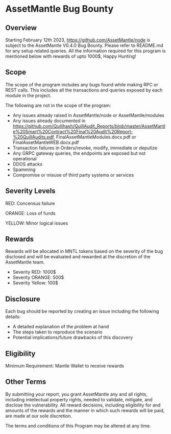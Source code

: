 
# AssetMantle Bug Bounty

## Overview
Starting February 12th 2023, https://github.com/AssetMantle/node is subject to the AssetMantle V0.4.0 Bug Bounty.
Please refer to README.md for any setup related queries.
All the information required for this program is mentioned below with rewards of upto 1000$, Happy Hunting!

## Scope
The scope of the program includes any bugs found while making RPC or REST calls. This includes all the transactions and queries exposed by each module in the project.

The following are not in the scope of the program:
  - Any issues already raised in AssetMantle/node or AssetMantle/modules
  - Any issues already documented in https://github.com/Quillhash/QuillAudit_Reports/blob/master/AssetMantle%20Smart%20Contract%20Final%20Audit%20Report-%20QuillAudits.pdf, FinalAssetMantleModules.docx.pdf or FinalAssetMantleWEB.docx.pdf
  - Transaction failures in Orders/revoke, modify, immediate or deputize 
  - Any GRPC gateway queries, the endpoints are exposed but not operational
  - DDOS attacks
  - Spamming
  - Compromise or misuse of third party systems or services

## Severity Levels
RED: Concensus failure

ORANGE: Loss of funds

YELLOW: Minor logical issues 

## Rewards
Rewards will be allocated in MNTL tokens based on the severity of the bug disclosed and will be evaluated and rewarded at the discretion of the AssetMantle team.
  - Severity RED: 1000$
  - Severity ORANGE: 500$
  - Severity Yellow: 100$
  
## Disclosure
Each bug should be reported by creating an issue including the following details:
  - A detailed explanation of the problem at hand
  - The steps taken to reproduce the scenario
  - Potential implications/future drawbacks of this discovery
  
## Eligibility
Minimum Requirement: Mantle Wallet to receive rewards

## Other Terms

By submitting your report, you grant AssetMantle any and all rights, including intellectual property rights, needed to validate, mitigate, and disclose the vulnerability. All reward decisions, including eligibility for and amounts of the rewards and the manner in which such rewards will be paid, are made at our sole discretion.

The terms and conditions of this Program may be altered at any time.
